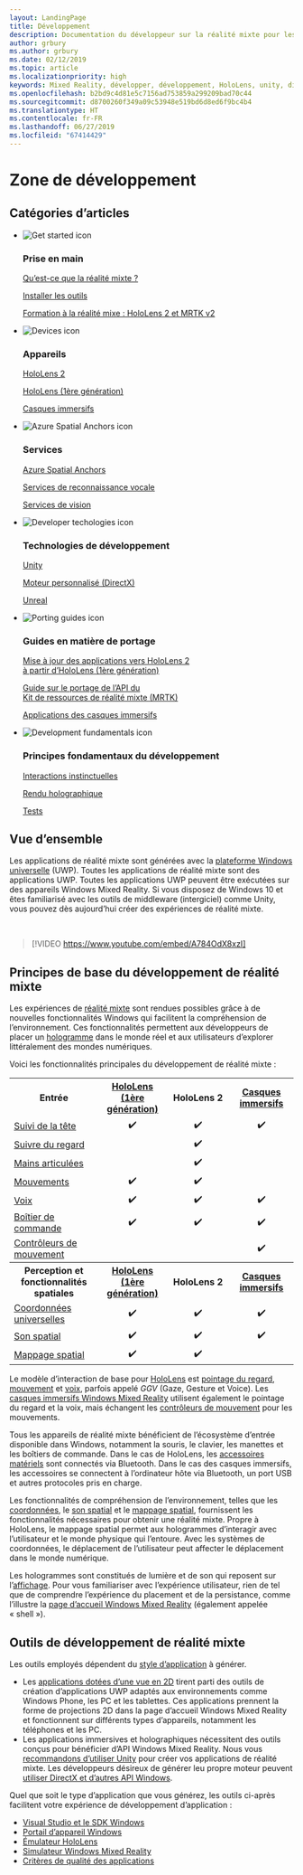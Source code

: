 ```yaml
---
layout: LandingPage
title: Développement
description: Documentation du développeur sur la réalité mixte pour les casques immersifs et HoloLens.
author: grbury
ms.author: grbury
ms.date: 02/12/2019
ms.topic: article
ms.localizationpriority: high
keywords: Mixed Reality, développer, développement, HoloLens, unity, directx
ms.openlocfilehash: b2bd9c4d81e5c7156ad753859a299209bad70c44
ms.sourcegitcommit: d8700260f349a09c53948e519bd6d8ed6f9bc4b4
ms.translationtype: HT
ms.contentlocale: fr-FR
ms.lasthandoff: 06/27/2019
ms.locfileid: "67414429"
---
```

# <a name="development-launchpad"></a>Zone de développement

## <a name="article-categories"></a>Catégories d’articles


<ul class="panelContent cardsF">
    <li>
        <div class="cardSize">
            <div class="cardPadding">
                <div class="card">
                    <div class="cardImageOuter">
                        <div class="cardImage">
                            <img src="images/GetStartedIcon.png" alt="Get started icon">
                        </div>
                    </div>
                    <div class="cardText">
                        <h3>Prise en main</h3>
                        <p>
                            <a href="mixed-reality.md">Qu’est-ce que la réalité mixte ?</a>
                        </p>
                        <p>
                            <a href="install-the-tools.md">Installer les outils</a>
                        </p>
                        <p>
                            <a href="mrlearning-base-ch1.md">Formation à la réalité mixe : HoloLens 2 et MRTK v2</a>
                        </p>
                    </div>
                </div>
            </div>
        </div>
    </li>
        <li>
        <div class="cardSize">
            <div class="cardPadding">
                <div class="card">
                    <div class="cardImageOuter">
                        <div class="cardImage">
                            <img src="images/HoloLens_Icon_120x130.png" alt="Devices icon">
                        </div>
                    </div>
                    <div class="cardText">
                        <h3>Appareils</h3>
                          <p>
                            <a href="https://www.microsoft.com/hololens/hardware" target="_blank">HoloLens 2</a>
                        </p>
                        <p>
                            <a href="hololens-hardware-details.md">HoloLens (1ère génération)</a>
                        </p>
                        <p>
                            <a href="immersive-headset-hardware-details.md">Casques immersifs</a>
                        </p>
                    </div>
                </div>
            </div>
        </div>
    </li>
    <li>
        <div class="cardSize">
            <div class="cardPadding">
                <div class="card">
                    <div class="cardImageOuter">
                        <div class="cardImage">
                            <img src="images/AzureSpatialAnchors_Icon_120x130.png" alt="Azure Spatial Anchors icon">
                        </div>
                    </div>
                    <div class="cardText">
                        <h3>Services</h3>
                        <p>
                            <a href="https://docs.microsoft.com/azure/spatial-anchors" target="_blank">Azure Spatial Anchors</a>
                        </p>
                        <p>
                            <a href="https://docs.microsoft.com/azure/cognitive-services/speech-service/" target="_blank">Services de reconnaissance vocale</a>
                        </p>
                        <p>
                            <a href="https://docs.microsoft.com/azure/cognitive-services/computer-vision/" target="_blank">Services de vision</a>
                        </p>
                    </div>
                </div>
            </div>
        </div>
    </li>
    <li>
        <div class="cardSize">
            <div class="cardPadding">
                <div class="card">
                    <div class="cardImageOuter">
                        <div class="cardImage">
                            <img src="images/Unity_Icon_120x130.png" alt="Developer techologies icon">
                        </div>
                    </div>
                    <div class="cardText">
                        <h3>Technologies de développement</h3>
                        <p>
                            <a href="unity-development-overview.md">Unity</a>
                        </p>
                        <p>
                            <a href="directx-development-overview.md">Moteur personnalisé (DirectX)</a>
                        </p>
                        <p>
                            <a href="https://www.unrealengine.com/en-US/blog/unreal-engine-4-support-for-hololens-2-released-in-early-access">Unreal</a>
                        </p>                
                    </div>
                </div>
            </div>
        </div>
    </li>
    <li>
        <div class="cardSize">
            <div class="cardPadding">
                <div class="card">
                    <div class="cardImageOuter">
                        <div class="cardImage">
                            <img src="images/PortingGuides-icon_120x130.png" alt="Porting guides icon">
                        </div>
                    </div>
                    <div class="cardText">
                        <h3>Guides en matière de portage</h3>
                        <p>
                            <a href="mrtk-porting-guide.md">Mise à jour des applications vers HoloLens 2<br>à partir d’HoloLens (1ère génération)</a>
                        </p>
                        <p>
                            <a href="https://microsoft.github.io/MixedRealityToolkit-Unity/Documentation/HTKToMRTKPortingGuide.html">Guide sur le portage de l’API du<br>Kit de ressources de réalité mixte (MRTK)</a>
                        </p>
                        <p>
                            <a href="porting-guides.md">Applications des casques immersifs</a>
                        </p>
                    </div>
                </div>
            </div>
        </div>
    </li>
    <li>
        <div class="cardSize">
            <div class="cardPadding">
                <div class="card">
                    <div class="cardImageOuter">
                        <div class="cardImage">
                            <img src="images/App_patterns_Icon_120x130.png" alt="Development fundamentals icon">
                        </div>
                    </div>
                    <div class="cardText">
                        <h3>Principes fondamentaux du développement</h3>
                        <p>
                            <a href="Interaction-fundamentals.md">Interactions instinctuelles</a>
                        </p>
                        <p>
                            <a href="rendering.md">Rendu holographique</a>
                        </p>
                         <p>
                            <a href="testing-your-app-on-hololens.md">Tests</a>
                        </p>                    
                    </div>
                </div>
            </div>
        </div>
    </li>    
</ul>

## <a name="overview"></a>Vue d’ensemble

Les applications de réalité mixte sont générées avec la [plateforme Windows universelle](https://dev.windows.com/getstarted) (UWP). Toutes les applications de réalité mixte sont des applications UWP. Toutes les applications UWP peuvent être exécutées sur des appareils Windows Mixed Reality. Si vous disposez de Windows 10 et êtes familiarisé avec les outils de middleware (intergiciel) comme Unity, vous pouvez dès aujourd’hui créer des expériences de réalité mixte.

<br>

>[!VIDEO https://www.youtube.com/embed/A784OdX8xzI]

## <a name="basics-of-mixed-reality-development"></a>Principes de base du développement de réalité mixte

Les expériences de [réalité mixte](mixed-reality.md) sont rendues possibles grâce à de nouvelles fonctionnalités Windows qui facilitent la compréhension de l’environnement. Ces fonctionnalités permettent aux développeurs de placer un [hologramme](hologram.md) dans le monde réel et aux utilisateurs d’explorer littéralement des mondes numériques. 

Voici les fonctionnalités principales du développement de réalité mixte :

<table>
<tr>
<th style="width:175px">Entrée</th><th style="width:125px; text-align: center;"><a href="hololens-hardware-details.md">HoloLens (1ère génération)</a></th><th style="width:125px; text-align: center;">HoloLens 2</a></th><th style="width:125px; text-align: center;"> <a href="immersive-headset-hardware-details.md">Casques immersifs</a></th>
</tr><tr>
<td> <a href="gaze.md">Suivi de la tête</a></td><td style="text-align: center;">✔️</td><td style="text-align: center;">✔️</td><td style="text-align: center;">✔️</td>
</tr><tr>
<td> <a href="gaze.md">Suivre du regard</a></td><td></td><td style="text-align: center;">✔️</td><td></td>
</tr><tr>
 <td> <a href="gestures.md">Mains articulées</a></td><td></td><td style="text-align: center;">✔️</td><td></td>
</tr><tr>
<td> <a href="gestures.md">Mouvements</a></td><td style="text-align: center;">✔️</td><td style="text-align: center;">✔️</td><td></td>
</tr><tr>
<td> <a href="voice-input.md">Voix</a></td><td style="text-align: center;">✔️</td><td style="text-align: center;">✔️</td><td style="text-align: center;">✔️</td>
</tr><tr>
<td> <a href="hardware-accessories.md">Boîtier de commande</a></td><td style="text-align: center;">✔️</td><td style="text-align: center;">✔️</td><td style="text-align: center;">✔️</td>
</tr><tr>
<td> <a href="motion-controllers.md">Contrôleurs de mouvement</a></td><td></td><td></td><td style="text-align: center;">✔️</td>
</tr><tr>
<th style="width:175px">Perception et fonctionnalités spatiales</th><th style="width:125px; text-align: center;"><a href="hololens-hardware-details.md">HoloLens (1ère génération)</a></th><th style="width:125px; text-align: center;">HoloLens 2</a></th><th style="width:125px; text-align: center;"> <a href="immersive-headset-hardware-details.md">Casques immersifs</a></th>
</tr><tr>
<td> <a href="coordinate-systems.md">Coordonnées universelles</a></td><td style="text-align: center;">✔️</td><td style="text-align: center;">✔️</td><td style="text-align: center;">✔️</td>
</tr><tr>
<td> <a href="spatial-sound.md">Son spatial</a></td><td style="text-align: center;">✔️</td><td style="text-align: center;">✔️</td><td style="text-align: center;">✔️</td>
</tr><tr>
<td> <a href="spatial-mapping.md">Mappage spatial</a></td><td style="text-align: center;">✔️</td><td style="text-align: center;">✔️</td><td></td>
</tr>
</table>



Le modèle d’interaction de base pour [HoloLens](hololens-hardware-details.md) est [pointage du regard](gaze.md), [mouvement](gestures.md) et [voix](voice-input.md), parfois appelé *GGV* (Gaze, Gesture et Voice). Les [casques immersifs Windows Mixed Reality](immersive-headset-hardware-details.md) utilisent également le pointage du regard et la voix, mais échangent les [contrôleurs de mouvement](motion-controllers.md) pour les mouvements.

Tous les appareils de réalité mixte bénéficient de l’écosystème d’entrée disponible dans Windows, notamment la souris, le clavier, les manettes et les boîtiers de commande. Dans le cas de HoloLens, les [accessoires matériels](hardware-accessories.md) sont connectés via Bluetooth. Dans le cas des casques immersifs, les accessoires se connectent à l’ordinateur hôte via Bluetooth, un port USB et autres protocoles pris en charge.

Les fonctionnalités de compréhension de l’environnement, telles que les [coordonnées](coordinate-systems.md), le [son spatial](spatial-sound.md) et le [mappage spatial](spatial-mapping.md), fournissent les fonctionnalités nécessaires pour obtenir une réalité mixte. Propre à HoloLens, le mappage spatial permet aux hologrammes d’interagir avec l’utilisateur et le monde physique qui l’entoure. Avec les systèmes de coordonnées, le déplacement de l’utilisateur peut affecter le déplacement dans le monde numérique.

Les hologrammes sont constitués de lumière et de son qui reposent sur l’[affichage](rendering.md). Pour vous familiariser avec l’expérience utilisateur, rien de tel que de comprendre l’expérience du placement et de la persistance, comme l’illustre la [page d’accueil Windows Mixed Reality](navigating-the-windows-mixed-reality-home.md) (également appelée « shell »).

## <a name="tools-for-developing-mixed-reality"></a>Outils de développement de réalité mixte

Les outils employés dépendent du [style d’application](app-views.md) à générer.
* Les [applications dotées d’une vue en 2D](building-2d-apps.md) tirent parti des outils de création d’applications UWP adaptés aux environnements comme Windows Phone, les PC et les tablettes. Ces applications prennent la forme de projections 2D dans la page d’accueil Windows Mixed Reality et fonctionnent sur différents types d’appareils, notamment les téléphones et les PC.
* Les applications immersives et holographiques nécessitent des outils conçus pour bénéficier d’API Windows Mixed Reality. Nous vous [recommandons d’utiliser Unity](unity-development-overview.md) pour créer vos applications de réalité mixte. Les développeurs désireux de générer leu propre moteur peuvent [utiliser DirectX et d’autres API Windows](directx-development-overview.md).

Quel que soit le type d’application que vous générez, les outils ci-après facilitent votre expérience de développement d’application :
* [Visual Studio et le SDK Windows](using-visual-studio.md)
* [Portail d’appareil Windows](using-the-windows-device-portal.md)
* [Émulateur HoloLens](using-the-hololens-emulator.md)
* [Simulateur Windows Mixed Reality](using-the-windows-mixed-reality-simulator.md)
* [Critères de qualité des applications](app-quality-criteria.md)

